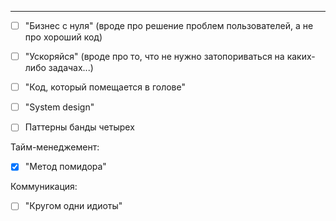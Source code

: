 
---


- [ ] "Бизнес с нуля" (вроде про решение проблем пользователей, а не про хороший код)
- [ ] "Ускоряйся" (вроде про то, что не нужно затопориваться на каких-либо задачах...)

- [ ] "Код, который помещается в голове"

- [ ] "System design"
- [ ] Паттерны банды четырех

Тайм-менеджемент:
- [x] "Метод помидора"

Коммуникация:
- [ ] "Кругом одни идиоты"

